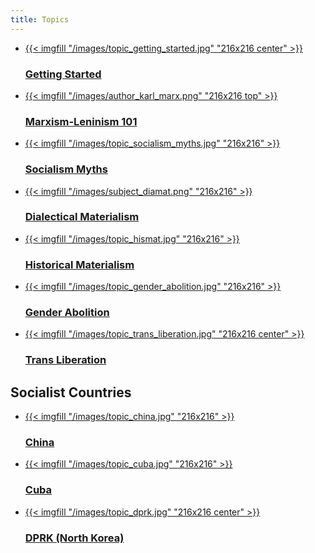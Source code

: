 ```yaml
---
title: Topics
---
```


- <a href="/topics/getting-started/">
    {{< imgfill "/images/topic_getting_started.jpg" "216x216 center" >}}
    <h3>Getting Started</h3>
  </a>
- <a href="/topics/marxism-101/">
    {{< imgfill "/images/author_karl_marx.png" "216x216 top" >}}
    <h3>Marxism-Leninism 101</h3>
  </a>
- <a href="/topics/socialism-myths/">
    {{< imgfill "/images/topic_socialism_myths.jpg" "216x216" >}}
    <h3>Socialism Myths</h3>
  </a>
- <a href="/topics/dialectical-materialism/">
    {{< imgfill "/images/subject_diamat.png" "216x216" >}}
    <h3>Dialectical Materialism</h3>
  </a>
- <a href="/topics/historical-materialism/">
    {{< imgfill "/images/topic_hismat.jpg" "216x216" >}}
    <h3>Historical Materialism</h3>
  </a>
- <a href="/topics/gender-abolition/">
    {{< imgfill "/images/topic_gender_abolition.jpg" "216x216" >}}
    <h3>Gender Abolition</h3>
  </a>
- <a href="/topics/trans-liberation/">
    {{< imgfill "/images/topic_trans_liberation.jpg" "216x216 center" >}}
    <h3>Trans Liberation</h3>
  </a>

## Socialist Countries

- <a href="/topics/china/">
    {{< imgfill "/images/topic_china.jpg" "216x216" >}}
    <h3>China</h3>
  </a>
- <a href="/topics/cuba/">
    {{< imgfill "/images/topic_cuba.jpg" "216x216" >}}
    <h3>Cuba</h3>
  </a>
- <a href="/topics/dprk/">
    {{< imgfill "/images/topic_dprk.jpg" "216x216 center" >}}
    <h3>DPRK (North Korea)</h3>
  </a>